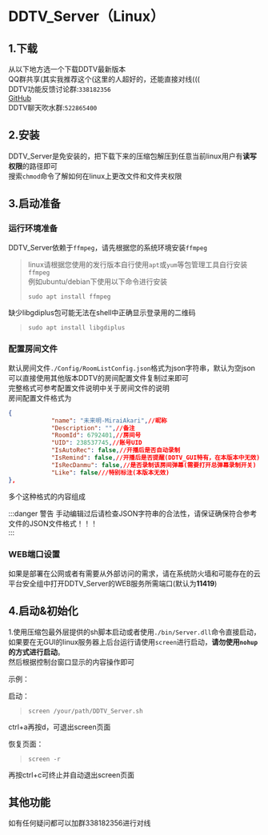 # DDTV_Server（Linux）
## 1.下载
从以下地方选一个下载DDTV最新版本  
QQ群共享(其实我推荐这个(这里的人超好的，还能直接对线(((  
DDTV功能反馈讨论群:`338182356`  
[GitHub](https://github.com/CHKZL/DDTV/releases/latest)   
DDTV聊天吹水群:`522865400`  


## 2.安装
DDTV_Server是免安装的，把下载下来的压缩包解压到任意当前linux用户有**读写权限**的路径即可   
搜索`chmod`命令了解如何在linux上更改文件和文件夹权限

## 3.启动准备
### 运行环境准备
DDTV_Server依赖于`ffmpeg`，请先根据您的系统环境安装`ffmpeg`  

>linux请根据您使用的发行版本自行使用`apt`或`yum`等包管理工具自行安装`ffmpeg`   
>例如ubuntu/debian下使用以下命令进行安装  
>```shell
>sudo apt install ffmpeg
>```

缺少libgdiplus包可能无法在shell中正确显示登录用的二维码
>```shell
>sudo apt install libgdiplus
>```

### 配置房间文件
默认房间文件`./Config/RoomListConfig.json`格式为json字符串，默认为空json     
可以直接使用其他版本DDTV的房间配置文件复制过来即可  
完整格式可参考配置文件说明中关于房间文件的说明  
房间配置文件格式为  
```json
{
            "name": "未来明-MiraiAkari",//昵称
            "Description": "",//备注
            "RoomId": 6792401,//房间号
            "UID": 238537745,//账号UID
            "IsAutoRec": false,//开播后是否自动录制
            "IsRemind": false,//开播后是否提醒(DDTV_GUI特有，在本版本中无效)
            "IsRecDanmu": false,//是否录制该房间弹幕(需要打开总弹幕录制开关)
            "Like": false///特别标注(本版本无效)
},
```
多个这种格式的内容组成  

:::danger 警告 
手动编辑过后请检查JSON字符串的合法性，请保证确保符合参考文件的JSON文件格式！！！  
::: 
### WEB端口设置
如果是部署在公网或者有需要从外部访问的需求，请在系统防火墙和可能存在的云平台安全组中打开DDTV_Server的WEB服务所需端口(默认为**11419**)  

## 4.启动&初始化
1.使用压缩包最外层提供的sh脚本启动或者使用`./bin/Server.dll`命令直接启动，如果要在无GUI的linux服务器上后台运行请使用`screen`进行启动，**请勿使用`nohup`的方式进行启动**。   
然后根据控制台窗口显示的内容操作即可  

示例：

启动：
>```shell
>screen /your/path/DDTV_Server.sh
>```
ctrl+a再按d，可退出screen页面

恢复页面：
>```shell
>screen -r
>```
再按ctrl+c可终止并自动退出screen页面

## 其他功能
如有任何疑问都可以加群338182356进行对线  
